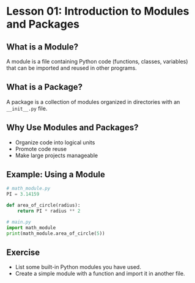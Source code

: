 # Lesson 01: Introduction to Modules and Packages

## What is a Module?
A module is a file containing Python code (functions, classes, variables) that can be imported and reused in other programs.

## What is a Package?
A package is a collection of modules organized in directories with an `__init__.py` file.

## Why Use Modules and Packages?
- Organize code into logical units
- Promote code reuse
- Make large projects manageable

## Example: Using a Module
```python
# math_module.py
PI = 3.14159

def area_of_circle(radius):
    return PI * radius ** 2
```

```python
# main.py
import math_module
print(math_module.area_of_circle(5))
```

## Exercise
- List some built-in Python modules you have used.
- Create a simple module with a function and import it in another file.
